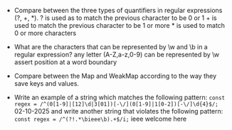- Compare between the three types of quantifiers in regular expressions (?, +, \*).
  ? is used as to match the previous character to be 0 or 1
  \+ is used to match the previous character to be 1 or more \* is used to match 0 or more characters

- What are the characters that can be represented by \w and \b in a regular expression?
  any letter (A-Z,a-z,0-9) can be represented by \w
  assert position at a word boundary
- Compare between the Map and WeakMap according to the way they save keys and values.
- Write an example of a string which matches the following pattern:
  `const regex = /^(0[1-9]|[12]\d|3[01])[-\/](0[1-9]|1[0-2])[-\/]\d{4}$/;`
  02-10-2025
  and write another string that violates the following pattern:
  `const regex = /^(?!.*\bieee\b).+$/i;`
  ieee welcome here
